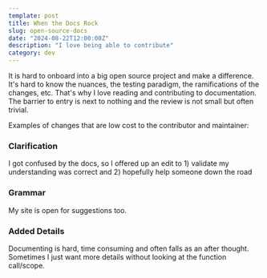 ```yaml
---
template: post
title: When the Docs Rock
slug: open-source-docs
date: "2024-08-22T12:00:00Z"
description: "I love being able to contribute"
category: dev
---
```


It is hard to onboard into a big open source project and make a difference. It's hard to know the nuances, the testing paradigm, the ramifications of the changes, etc. That's why I love reading and contributing to documentation. The barrier to entry is next to nothing and the review is not small but often trivial. 

Examples of changes that are low cost to the contributor and maintainer:

### Clarification
I got confused by the docs, so I offered up an edit to 1) validate my understanding was correct and 2) hopefully help someone down the road

### Grammar
My site is open for suggestions too.

### Added Details
Documenting is hard, time consuming and often falls as an after thought. Sometimes I just want more details without looking at the function call/scope. 